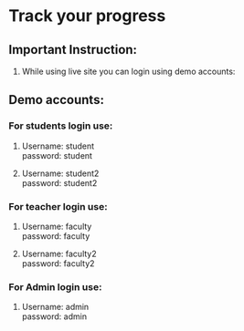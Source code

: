 # Track your progress

## Important Instruction:  
1. While using live site you can login using demo accounts:

## Demo accounts:

### For students login use:
1. Username: student  
password: student

2. Username: student2  
password: student2

### For teacher login use:
1. Username: faculty  
password: faculty

2. Username: faculty2  
password: faculty2

### For Admin login use:
1. Username: admin  
password: admin

